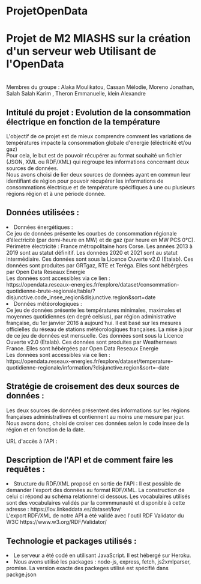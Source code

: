 # ProjetOpenData
<h1> Projet de M2 MIASHS sur la création d'un serveur web Utilisant de l'OpenData </h1> <br>
Membres du groupe : Alaka Moulikatou, Cassan Mélodie, Moreno Jonathan, Salah Salah Karim , Theron Emmanuelle, klein Alexandre  <br>
<h2>Intitulé du projet : Evolution de la consommation électrique en fonction de la température </h2>
L'objectif de ce projet est de mieux comprendre comment les variations de températures impacte la consommation globale d'energie (éléctricité et/ou gaz) <br>
Pour cela, le but est de  pouvoir récupérer au format souhaité un fichier (JSON, XML ou RDF/XML) qui regroupe les informations concernant deux sources de données. <br>
Nous avons choisi de lier deux sources de données ayant en commun leur identifiant de région pour pouvoir récupérer les informations de consommations électrique et de température spécifiques à une ou plusieurs régions région et à une période donnée.<br>
<h2> Données utilisées : </h2>
  <li> Données énergétiques : <br>
  Ce jeu de données présente les courbes de consommation régionale d’électricité (par demi-heure en MW) et de gaz (par heure en MW PCS 0°C).
Périmètre électricité : France métropolitaine hors Corse. Les années 2013 à 2019 sont au statut définitif. Les données 2020 et 2021 sont au statut intermédiaire.
  Ces données sont sous la Licence Ouverte v2.0 (Etalab).
  Ces données sont produites par GRTgaz, RTE et Teréga. Elles sont hébérgées par Open Data Reseaux Energie<br>
 Les données sont accessibles via ce lien : <br>
  <href> https://opendata.reseaux-energies.fr/explore/dataset/consommation-quotidienne-brute-regionale/table/?disjunctive.code_insee_region&disjunctive.region&sort=date </href>

</li>
  <li> Données météorologiques : <br>
  Ce jeu de données présente les températures minimales, maximales et moyennes quotidiennes (en degré celsius), par région administrative française, du 1er janvier 2016 à aujourd'hui. Il est basé sur les mesures officielles du réseau de stations météorologiques françaises. La mise à jour de ce jeu de données est mensuelle. 
  Ces données sont sous la Licence Ouverte v2.0 (Etalab).
  Ces données sont produites par Weathernews France. Elles sont hébérgées par Open Data Reseaux Energie<br>Les données sont accessibles via ce lien : <br>
  <href>https://opendata.reseaux-energies.fr/explore/dataset/temperature-quotidienne-regionale/information/?disjunctive.region&sort=-date</href> <br>

</li>

  <h2> Stratégie de croisement des deux sources de données : </h2>
  Les deux sources de données présentent des informations sur les régions françaises administratives et contiennent  au moins une mesure par jour. Nous avons donc, choisi de croiser ces données selon le code insee de la région et en fonction de la date. <br>
  

URL d'accès à l'API : <br>
 <h2> Description de l'API et de comment faire les requêtes : </h2>
  <li> Structure du RDF/XML proposé en sortie de l'API :
  Il est possible de demander l'export des données au format RDF/XML. La construction de celui ci répond au schéma relationnel ci dessous. Les vocabulaires utilisés sont des vocabulaires validés par la commmunauté et disponible à cette adresse : <href>https://lov.linkeddata.es/dataset/lov/</href> <br>
  L'export RDF/XML de notre API a été validé avec l'outil RDF Validator du W3C <href>https://www.w3.org/RDF/Validator/</href> <br>
  
  <h2> Technologie et packages utilisés : </h2>
  <li> Le serveur a été codé en utilisant JavaScript. Il est hébergé sur Heroku. </li>
  <li> Nous avons utilisé les packages : node-js, express, fetch, js2xmlparser, promise. La version exacte des packeges utilisé est spécifié dans packge.json
